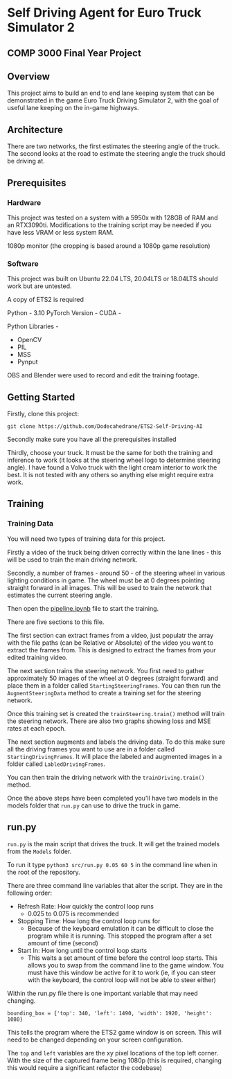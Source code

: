 # Self Driving Agent for Euro Truck Simulator 2
## COMP 3000 Final Year Project


## Overview


This project aims to build an end to end lane keeping system that can be demonstrated in the game Euro Truck Driving Simulator 2, with the goal of useful lane keeping on the in-game highways.


## Architecture


There are two networks, the first estimates the steering angle of the truck. The second looks at the road to estimate the steering angle the truck should be driving at.


## Prerequisites


### Hardware


This project was tested on a system with a 5950x with 128GB of RAM and an RTX3090ti. Modifications to the training script may be needed if you have less VRAM or less system RAM.


1080p monitor (the cropping is based around a 1080p game resolution)


### Software


This project was built on Ubuntu 22.04 LTS, 20.04LTS or 18.04LTS should work but are untested.


A copy of ETS2 is required


Python - 3.10
PyTorch Version -
CUDA -


Python Libraries -


- OpenCV
- PIL
- MSS
- Pynput


OBS and Blender were used to record and edit the training footage.


## Getting Started


Firstly, clone this project:


`git clone https://github.com/Dodecahedrane/ETS2-Self-Driving-AI `


Secondly make sure you have all the prerequisites installed


Thirdly, choose your truck. It must be the same for both the training and inference to work (it looks at the steering wheel logo to determine steering angle). I have found a Volvo truck with the light cream interior to work the best. It is not tested with any others so anything else might require extra work.


## Training


### Training Data


You will need two types of training data for this project.


Firstly a video of the truck being driven correctly within the lane lines - this will be used to train the main driving network.


Secondly, a number of frames - around 50 - of the steering wheel in various lighting conditions in game. The wheel must be at 0 degrees pointing straight forward in all images. This will be used to train the network that estimates the current steering angle.


Then open the [pipeline.ipynb](https://github.com/Dodecahedrane/ETS2-Self-Driving-AI/blob/main/src/pipeline.ipynb) file to start the training.


There are five sections to this file.


The first section can extract frames from a video, just populatr the array with the file paths (can be Relative or Absolute) of the video you want to extract the frames from. This is designed to extract the frames from your edited training video.


The next section trains the steering network. You first need to gather approximately 50 images of the wheel at 0 degrees (straight forward) and place them in a folder called `StartingSteeringFrames`. You can then run the `AugmentSteeringData` method to create a training set for the steering network.


Once this training set is created the `trainSteering.train()` method will train the steering network. There are also two graphs showing loss and MSE rates at each epoch.


The next section augments and labels the driving data. To do this make sure all the driving frames you want to use are in a folder called `StartingDrivingFrames`. It will place the labeled and augmented images in a folder called `LabledDrivingFrames`.


You can then train the driving network with the `trainDriving.train()` method.


Once the above steps have been completed you'll have two models in the models folder that `run.py` can use to drive the truck in game.


## run.py


`run.py` is the main script that drives the truck. It will get the trained models from the `Models` folder.


To run it type `python3 src/run.py 0.05 60 5` in the command line when in the root of the repository.


There are three command line variables that alter the script. They are in the following order:


- Refresh Rate: How quickly the control loop runs
   - 0.025 to 0.075 is recommended
- Stopping Time: How long the control loop runs for
   - Because of the keyboard emulation it can be difficult to close the program while it is running. This stopped the program after a set amount of time (second)
- Start In: How long until the control loop starts
   - This waits a set amount of time before the control loop starts. This allows you to swap from the command line to the game window. You must have this window be active for it to work (ie, if you can steer with the keyboard, the control loop will not be able to steer either)


Within the run.py file there is one important variable that may need changing.


`bounding_box = {'top': 340, 'left': 1490, 'width': 1920, 'height': 1080}`


This tells the program where the ETS2 game window is on screen. This will need to be changed depending on your screen configuration.


The `top` and `left` variables are the xy pixel locations of the top left corner. With the size of the captured frame being 1080p (this is required, changing this would require a significant refactor the codebase)